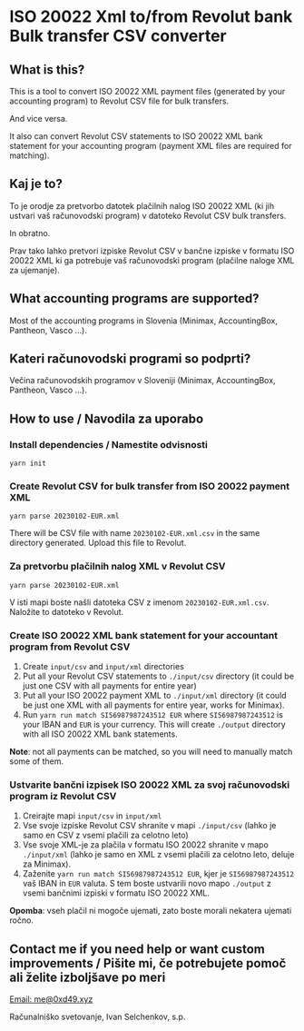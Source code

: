 # ISO 20022 Xml to/from Revolut bank Bulk transfer CSV converter

## What is this?

This is a tool to convert ISO 20022 XML payment files (generated by your accounting program) to Revolut CSV file for bulk transfers. 

And vice versa.

It also can convert Revolut CSV statements to ISO 20022 XML bank statement for your accounting program (payment XML files are required for matching).

## Kaj je to?

To je orodje za pretvorbo datotek plačilnih nalog ISO 20022 XML (ki jih ustvari vaš računovodski program) v datoteko Revolut CSV bulk transfers.

In obratno.

Prav tako lahko pretvori izpiske Revolut CSV v bančne izpiske v formatu ISO 20022 XML ki ga potrebuje vaš računovodski program (plačilne naloge XML za ujemanje).

## What accounting programs are supported?

Most of the accounting programs in Slovenia (Minimax, AccountingBox, Pantheon, Vasco ...).

## Kateri računovodski programi so podprti?

Večina računovodskih programov v Sloveniji (Minimax, AccountingBox, Pantheon, Vasco ...).

## How to use / Navodila za uporabo

### Install dependencies / Namestite odvisnosti
```
yarn init
```

### Create Revolut CSV for bulk transfer from ISO 20022 payment XML 
```
yarn parse 20230102-EUR.xml
```
There will be CSV file with name `20230102-EUR.xml.csv` in the same directory generated. Upload this file to Revolut.

### Za pretvorbu plačilnih nalog XML v Revolut CSV
```
yarn parse 20230102-EUR.xml
```
V isti mapi boste našli datoteka CSV z imenom `20230102-EUR.xml.csv`. Naložite to datoteko v Revolut.


### Create ISO 20022 XML bank statement for your accountant program from Revolut CSV

1. Create `input/csv` and `input/xml` directories
2. Put all your Revolut CSV statements to `./input/csv` directory (it could be just one CSV with all payments for entire year)
3. Put all your ISO 20022 payment XML to `./input/xml` directory (it could be just one XML with all payments for entire year, works for Minimax).
4. Run `yarn run match SI56987987243512 EUR` where `SI56987987243512` is your IBAN and `EUR` is your currency. This will create `./output` directory with all ISO 20022 XML bank statements.

**Note**: not all payments can be matched, so you will need to manually match some of them.

### Ustvarite bančni izpisek ISO 20022 XML za svoj računovodski program iz Revolut CSV

1. Creirajte mapi `input/csv` in `input/xml`
2. Vse svoje izpiske Revolut CSV shranite v mapi `./input/csv` (lahko je samo en CSV z vsemi plačili za celotno leto)
3. Vse svoje XML-je za plačila v formatu ISO 20022 shranite v mapo `./input/xml` (lahko je samo en XML z vsemi plačili za celotno leto, deluje za Minimax).
4. Zaženite `yarn run match SI56987987243512 EUR`, kjer je `SI56987987243512` vaš IBAN in `EUR` valuta. S tem boste ustvarili novo mapo `./output` z vsemi bančnimi izpiski v formatu ISO 20022 XML.

**Opomba**: vseh plačil ni mogoče ujemati, zato boste morali nekatera ujemati ročno.

## Contact me if you need help or want custom improvements / Pišite mi, če potrebujete pomoč ali želite izboljšave po meri

[Email: me@0xd49.xyz](mailto:me@0xd49.xyz)

Računalniško svetovanje, Ivan Selchenkov, s.p.
